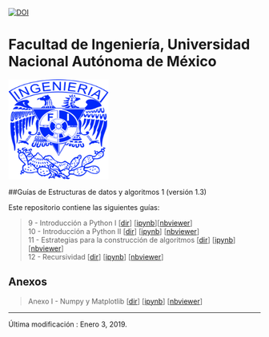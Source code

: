 [![DOI](https://zenodo.org/badge/46740228.svg)](https://zenodo.org/badge/latestdoi/46740228)

# Facultad de Ingeniería, Universidad Nacional Autónoma de México

<img src="./images/logo.png" alt="" height="200" width="200">

##Guías de Estructuras de datos y algoritmos 1 (versión 1.3)

Este repositorio contiene las siguientes guías:
> 9 - Introducción a Python I [[dir](./02_Estructuras_de_datos_y_algoritmos_1/P09)] [[ipynb](./02_Estructuras_de_datos_y_algoritmos_1/P09/EDyA09_I.ipynb)][[nbviewer](http://nbviewer.jupyter.org/github/eegkno/FI_UNAM/blob/master/02_Estructuras_de_datos_y_algoritmos_1/P09/EDyA09_I.ipynb)]<br>
> 10 - Introducción a Python II [[dir](./02_Estructuras_de_datos_y_algoritmos_1/P10)] [[ipynb](./02_Estructuras_de_datos_y_algoritmos_1/P10/EDyA10_II.ipynb)] [[nbviewer](http://nbviewer.jupyter.org/github/eegkno/FI_UNAM/blob/master/02_Estructuras_de_datos_y_algoritmos_1/P10/EDyA10_II.ipynb)]<br>
> 11 - Estrategias para la construcción de algoritmos [[dir](./02_Estructuras_de_datos_y_algoritmos_1/P11)] [[ipynb](./02_Estructuras_de_datos_y_algoritmos_1/P11/EDyA11_I.ipynb)] [[nbviewer](http://nbviewer.jupyter.org/github/eegkno/FI_UNAM/blob/master/02_Estructuras_de_datos_y_algoritmos_1/P11/EDyA11_I.ipynb)]<br>
> 12 - Recursividad [[dir](./02_Estructuras_de_datos_y_algoritmos_1/P12)] [[ipynb](./02_Estructuras_de_datos_y_algoritmos_1/P12/EDyA12.ipynb)] [[nbviewer](http://nbviewer.jupyter.org/github/eegkno/FI_UNAM/blob/master/02_Estructuras_de_datos_y_algoritmos_1/P12/EDyA12.ipynb)]


## Anexos

> Anexo I - Numpy y Matplotlib [[dir](./02_Estructuras_de_datos_y_algoritmos_1/Anexos)] [[ipynb](./02_Estructuras_de_datos_y_algoritmos_1/Anexos/Anexo_I.ipynb)] [[nbviewer](http://nbviewer.jupyter.org/github/eegkno/FI_UNAM/blob/master/02_Estructuras_de_datos_y_algoritmos_1/Anexos/Anexo_I.ipynb)]


----
Última modificación : Enero 3, 2019.
